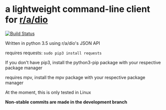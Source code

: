 # **a lightweight command-line client for [r/a/dio](https://r-a-d.io)** 

[![Build Status](https://travis-ci.org/solinium/r-a-d.io-cli.svg?branch=master)](https://travis-ci.org/solinium/r-a-d.io-cli)

Written in python 3.5 using r/a/dio's JSON API

requires requests:
`sudo pip3 install requests`

If you don't have pip3, install the python3-pip package with your respective package manager

requires mpv, install the mpv package with your respective package manager

At the moment, this is only tested in Linux

**Non-stable commits are made in the development branch**
